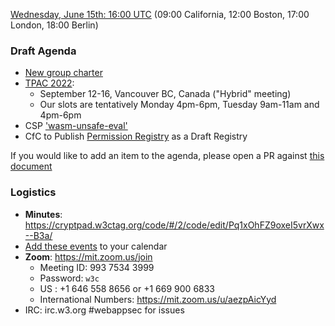 [Wednesday, June 15th: 16:00 UTC](https://www.timeanddate.com/worldclock/fixedtime.html?iso=20220615T1600) (09:00 California, 12:00 Boston, 17:00 London, 18:00 Berlin) </small><br>

### Draft Agenda

*   [New group charter](https://lists.w3.org/Archives/Public/public-webappsec/2022Jun/0004.html)
*   [TPAC 2022](https://www.w3.org/wiki/TPAC/2022):
    *   September 12-16, Vancouver BC, Canada ("Hybrid" meeting)
    *   Our slots are tentatively Monday 4pm-6pm, Tuesday 9am-11am and 4pm-6pm
*   CSP ['wasm-unsafe-eval'](https://w3c.github.io/webappsec-csp/#wasm-integration)
*   CfC to Publish [Permission Registry](https://w3c.github.io/permissions-registry/) as a Draft Registry

If you would like to add an item to the agenda, please open a PR against [this document](https://github.com/w3c/webappsec/new/main/meetings/2022/2022-06-15-agenda.md)

### Logistics

*   **Minutes**: https://cryptpad.w3ctag.org/code/#/2/code/edit/Pq1xOhFZ9oxeI5vrXwx--B3a/
*   [Add these events](https://www.w3.org/groups/wg/webappsec/calendar#export) to your calendar
*   **Zoom**: https://mit.zoom.us/join
    * Meeting ID: 993 7534 3999
    * Password: `w3c`
    * US : +1 646 558 8656 or +1 669 900 6833
    * International Numbers: https://mit.zoom.us/u/aezpAicYyd
*   IRC: irc.w3.org #webappsec for issues
